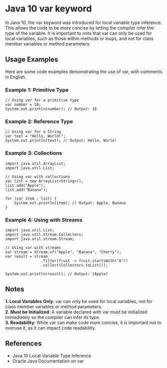 # Java 10  var keyword
In Java 10, the var keyword was introduced for local variable type inference. This allows the code to be more concise by letting the compiler infer the type of the variable. It is important to note that var can only be used for local variables, such as those within methods or loops, and not for class member variables or method parameters.

## Usage Examples
Here are some code examples demonstrating the use of var, with comments in English.

### Example 1: Primitive Type
```
// Using var for a primitive type
var number = 10;
System.out.println(number); // Output: 10
```
### Example 2: Reference Type
```
// Using var for a String
var text = "Hello, World!";
System.out.println(text); // Output: Hello, World!
```
### Example 3: Collections
```
import java.util.ArrayList;
import java.util.List;

// Using var with collections
var list = new ArrayList<String>();
list.add("Apple");
list.add("Banana");

for (var item : list) {
    System.out.println(item); // Output: Apple, Banana
}
```
### Example 4: Using with Streams
```
import java.util.List;
import java.util.stream.Collectors;
import java.util.stream.Stream;

// Using var with streams
var stream = Stream.of("Apple", "Banana", "Cherry");
var result = stream
                .filter(fruit -> fruit.startsWith("A"))
                .collect(Collectors.toList());

System.out.println(result); // Output: [Apple]
```
## Notes
**1. Local Variables Only**: var can only be used for local variables, not for class member variables or method parameters.  
**2. Must be Initialized**: A variable declared with var must be initialized immediately so the compiler can infer its type.  
**3. Readability**: While var can make code more concise, it is important not to overuse it, as it can impact code readability.  

## References
+ Java 10 Local-Variable Type Inference  
+ Oracle Java Documentation on var
